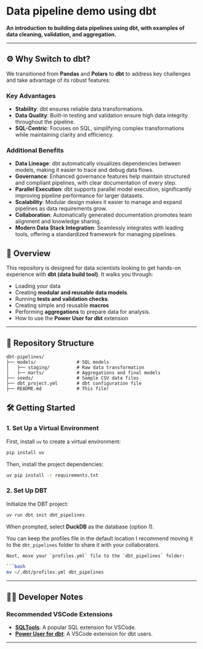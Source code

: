 # Data pipeline demo using dbt 

**An introduction to building data pipelines using dbt, with examples of data cleaning, validation, and aggregation.**  

---

## ⚙️ Why Switch to dbt?

We transitioned from **Pandas** and **Polars** to **dbt** to address key challenges and take advantage of its robust features:

### Key Advantages
- **Stability**: dbt ensures reliable data transformations.
- **Data Quality**: Built-in testing and validation ensure high data integrity throughout the pipeline.
- **SQL-Centric**: Focuses on SQL, simplifying complex transformations while maintaining clarity and efficiency.

### Additional Benefits
- **Data Lineage**: dbt automatically visualizes dependencies between models, making it easier to trace and debug data flows.
- **Governance**: Enhanced governance features help maintain structured and compliant pipelines, with clear documentation of every step.
- **Parallel Execution**: dbt supports parallel model execution, significantly improving pipeline performance for larger datasets.
- **Scalability**: Modular design makes it easier to manage and expand pipelines as data requirements grow.
- **Collaboration**: Automatically generated documentation promotes team alignment and knowledge sharing.
- **Modern Data Stack Integration**: Seamlessly integrates with leading tools, offering a standardized framework for managing pipelines.


## 🚀 Overview  

This repository is designed for data scientists looking to get hands-on experience with **dbt (data build tool)**. It walks you through:  
- Loading your data 
- Creating **modular and reusable data models**.  
- Running **tests and validation checks**.
- Creating simple and reusable **macros**
- Performing **aggregations** to prepare data for analysis.
- How to use the **Power User for dbt** extension

---

## 📂 Repository Structure  

```plaintext
dbt-pipelines/  
├── models/               # SQL models  
│   ├── staging/          # Raw data transformation  
│   ├── marts/            # Aggregations and final models  
├── seeds/                # Sample CSV data files  
├── dbt_project.yml       # dbt configuration file  
├── README.md             # This file!  
```

## 🛠️ Getting Started

### 1. Set Up a Virtual Environment

First, install `uv` to create a virtual environment:

```bash
pip install uv
```

Then, install the project dependencies:

```bash
uv pip install -r requirements.txt
```

### 2. Set Up DBT

Initialize the DBT project:

```bash
uv run dbt init dbt_pipelines
```

When prompted, select **DuckDB** as the database (option 1).

You can keep the profiles file in the default location I recommend moving it to the `dbt_pipelines` folder to share it with your collaborators.

```bash
Next, move your `profiles.yml` file to the `dbt_pipelines` folder:

```bash
mv ~/.dbt/profiles.yml dbt_pipelines
```

---

## 👩‍💻 Developer Notes

### Recommended VSCode Extensions

- **[SQLTools](https://marketplace.visualstudio.com/items?itemName=mtxr.sqltools)**: A popular SQL extension for VSCode.
- **[Power User for dbt](https://marketplace.visualstudio.com/items?itemName=innoverio.vscode-dbt-power-user)**: A VSCode extension for dbt users.

---